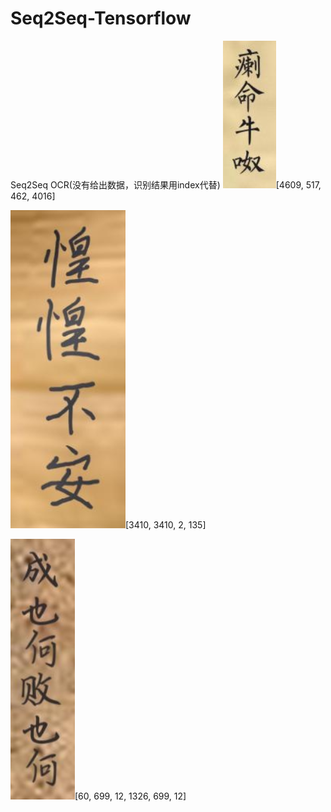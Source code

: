 # Seq2Seq-Tensorflow
Seq2Seq OCR(没有给出数据，识别结果用index代替)
![image](https://github.com/bidrager/Seq2Seq-Tensorflow/blob/master/model4/image/1.jpg)[4609, 517, 462, 4016]

![image](https://github.com/bidrager/Seq2Seq-Tensorflow/blob/master/model4/image/2.jpg)[3410, 3410, 2, 135]

![image](https://github.com/bidrager/Seq2Seq-Tensorflow/blob/master/model4/image/3.jpg)[60, 699, 12, 1326, 699, 12]
